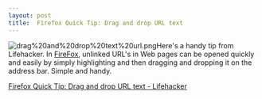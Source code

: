 ```yaml
---
layout: post
title:  Firefox Quick Tip: Drag and drop URL text
---
```

![drag%20and%20drop%20text%20url.png](http://www.lifehacker.com/assets/resources/2007/01/drag%20and%20drop%20text%20url.png)Here's a handy tip from Lifehacker. In [FireFox](http://firefox.com), unlinked URL's in Web pages can be opened quickly and easily by simply highlighting and then dragging and dropping it on the address bar. Simple and handy.

[Firefox Quick Tip: Drag and drop URL text - Lifehacker](http://www.lifehacker.com/software/firefox/firefox-quick-tip-drag-and-drop-url-text-225931.php)

